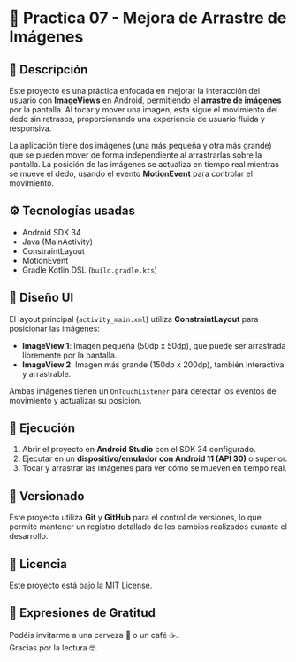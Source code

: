 # 🚀 Practica 07 - Mejora de Arrastre de Imágenes

## 📝 Descripción

Este proyecto es una práctica enfocada en mejorar la interacción del usuario con **ImageViews** en Android, permitiendo el **arrastre de imágenes** por la pantalla. Al tocar y mover una imagen, esta sigue el movimiento del dedo sin retrasos, proporcionando una experiencia de usuario fluida y responsiva.

La aplicación tiene dos imágenes (una más pequeña y otra más grande) que se pueden mover de forma independiente al arrastrarlas sobre la pantalla. La posición de las imágenes se actualiza en tiempo real mientras se mueve el dedo, usando el evento **MotionEvent** para controlar el movimiento.

## ⚙️ Tecnologías usadas

- Android SDK 34  
- Java (MainActivity)  
- ConstraintLayout
- MotionEvent
- Gradle Kotlin DSL (`build.gradle.kts`)

## 📐 Diseño UI

El layout principal (`activity_main.xml`) utiliza **ConstraintLayout** para posicionar las imágenes:

- **ImageView 1**: Imagen pequeña (50dp x 50dp), que puede ser arrastrada libremente por la pantalla.
- **ImageView 2**: Imagen más grande (150dp x 200dp), también interactiva y arrastrable.

Ambas imágenes tienen un `OnTouchListener` para detectar los eventos de movimiento y actualizar su posición.

## 🚀 Ejecución

1. Abrir el proyecto en **Android Studio** con el SDK 34 configurado.
2. Ejecutar en un **dispositivo/emulador con Android 11 (API 30)** o superior.
3. Tocar y arrastrar las imágenes para ver cómo se mueven en tiempo real.

## 📌 Versionado

Este proyecto utiliza **Git** y **GitHub** para el control de versiones, lo que permite mantener un registro detallado de los cambios realizados durante el desarrollo.

## 📄 Licencia

Este proyecto está bajo la [MIT License](./LICENSE).

## 🎁 Expresiones de Gratitud  

Podéis invitarme a una cerveza 🍺 o un café ☕.  
Gracias por la lectura 🤓.  
